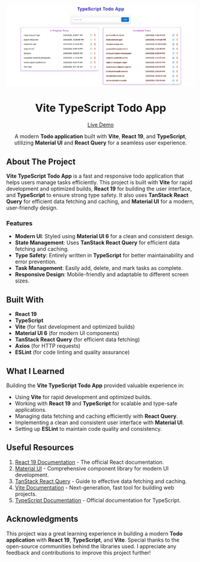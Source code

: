 ![Project Preview](./project_preview.png?raw=true)

<h1 align="center">Vite TypeScript Todo App</h1>

<div align="center">

[Live Demo](https://vite-ts-todo-app.vercel.app/)

A modern **Todo application** built with **Vite**, **React 19**, and **TypeScript**, utilizing **Material UI** and **React Query** for a seamless user experience.

</div>

## About The Project

**Vite TypeScript Todo App** is a fast and responsive todo application that helps users manage tasks efficiently. This project is built with **Vite** for rapid development and optimized builds, **React 19** for building the user interface, and **TypeScript** to ensure strong type safety. It also uses **TanStack React Query** for efficient data fetching and caching, and **Material UI** for a modern, user-friendly design.

### Features

- **Modern UI**: Styled using **Material UI 6** for a clean and consistent design.
- **State Management**: Uses **TanStack React Query** for efficient data fetching and caching.
- **Type Safety**: Entirely written in **TypeScript** for better maintainability and error prevention.
- **Task Management**: Easily add, delete, and mark tasks as complete.
- **Responsive Design**: Mobile-friendly and adaptable to different screen sizes.

## Built With

- **React 19**
- **TypeScript**
- **Vite** (for fast development and optimized builds)
- **Material UI 6** (for modern UI components)
- **TanStack React Query** (for efficient data fetching)
- **Axios** (for HTTP requests)
- **ESLint** (for code linting and quality assurance)

## What I Learned

Building the **Vite TypeScript Todo App** provided valuable experience in:

- Using **Vite** for rapid development and optimized builds.
- Working with **React 19** and **TypeScript** for scalable and type-safe applications.
- Managing data fetching and caching efficiently with **React Query**.
- Implementing a clean and consistent user interface with **Material UI**.
- Setting up **ESLint** to maintain code quality and consistency.

## Useful Resources

1. [React 19 Documentation](https://react.dev/) - The official React documentation.
2. [Material UI](https://mui.com/) - Comprehensive component library for modern UI development.
3. [TanStack React Query](https://tanstack.com/query/latest) - Guide to effective data fetching and caching.
4. [Vite Documentation](https://vitejs.dev/) - Next-generation, fast tool for building web projects.
5. [TypeScript Documentation](https://www.typescriptlang.org/docs/) - Official documentation for TypeScript.

## Acknowledgments

This project was a great learning experience in building a modern **Todo application** with **React 19**, **TypeScript**, and **Vite**. Special thanks to the open-source communities behind the libraries used. I appreciate any feedback and contributions to improve this project further!
